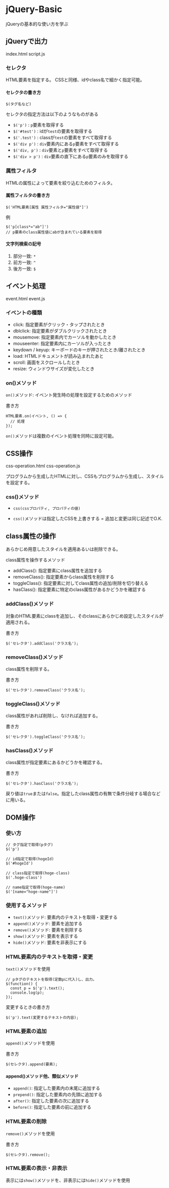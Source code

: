 # jQuery-Basic

jQueryの基本的な使い方を学ぶ

## jQueryで出力
index.html
script.js

### セレクタ

HTML要素を指定する。
CSSと同様、idやclass名で細かく指定可能。

#### セレクタの書き方

`$(タグ名など)`

セレクタの指定方法は以下のようなものがある
- `$('p')`       : `p`要素を取得する
- `$('#test')`   : idが`test`の要素を取得する
- `$('.test')`   : classが`test`の要素をすべて取得する
- `$('div p')`   : `div`要素内にある`p`要素をすべて取得する
- `$('div, p')`  : `div`要素と`p`要素をすべて取得する
- `$('div > p')` : `div`要素の直下にある`p`要素のみを取得する

### 属性フィルタ

HTMLの属性によって要素を絞り込むためのフィルタ。

#### 属性フィルタの書き方
`$('HTML要素[属性 属性フィルタ="属性値"]')`

例
```
$('p[class*="ab"]')
// p要素のclass属性値にabが含まれている要素を取得
```

#### 文字列検索の記号

1. 部分一致: `*`
2. 前方一致: `^`
3. 後方一致: `$`

## イベント処理
event.html
event.js

### イベントの種類
- click: 指定要素がクリック・タップされたとき
- dblclick: 指定要素がダブルクリックされたとき
- mousemove: 指定要素内でカーソルを動かしたとき
- mouseenter: 指定要素内にカーソルが入ったとき
- keydown / keyup: キーボードのキーが押されたとき/離されたとき
- load: HTMLドキュメントが読み込まれたあと
- scroll: 画面をスクロールしたとき
- resize: ウィンドウサイズが変化したとき

### on()メソッド

`on()`メソッド: イベント発生時の処理を設定するためのメソッド

書き方
```
HTML要素.on(イベント, () => {
  // 処理
});
```

`on()`メソッドは複数のイベント処理を同時に設定可能。

## CSS操作
css-operation.html
css-operation.js

プログラムから生成したHTMLに対し、CSSもプログラムから生成し、スタイルを設定する。

### css()メソッド

- `css(cssプロパティ, プロパティの値)`

- `css()`メソッドは指定したCSSを上書きする = 追加と変更は同じ記述でO.K.

## class属性の操作

あらかじめ用意したスタイルを適用あるいは削除できる。

class属性を操作するメソッド
- addClass(): 指定要素にclass属性を追加する
- removeClass(): 指定要素からclass属性を削除する
- toggleClass(): 指定要素に対してclass属性の追加/削除を切り替える
- hasClass(): 指定要素に特定のclass属性があるかどうかを確認する

### addClass()メソッド

対象のHTML要素にclassを追加し、そのclassにあらかじめ設定したスタイルが適用される。

書き方
```
$('セレクタ').addClass('クラス名');
```

### removeClass()メソッド

class属性を削除する。

書き方
```
$('セレクタ').removeClass('クラス名');
```

### toggleClass()メソッド

class属性があれば削除し、なければ追加する。

書き方
```
$('セレクタ').toggleClass('クラス名');
```

### hasClass()メソッド

class属性が指定要素にあるかどうかを確認する。

書き方
```
$('セレクタ').hasClass('クラス名');
```
戻り値は`true`または`false`。指定したclass属性の有無で条件分岐する場合などに用いる。

## DOM操作

### 使い方
```
// タグ指定で取得(pタグ)
$('p')

// id指定で取得(hogeId)
$('#hogeId')

// class指定で取得(hoge-class)
$('.hoge-class')

// name指定で取得(hoge-name)
$('[name="hoge-name"]')
```

### 使用するメソッド
- `text()`メソッド: 要素内のテキストを取得・変更する
- `append()`メソッド: 要素を追加する
- `remove()`メソッド: 要素を削除する
- `show()`メソッド: 要素を表示する
- `hide()`メソッド: 要素を非表示にする

### HTML要素内のテキストを取得・変更

`text()`メソッドを使用

```
// pタグのテキストを取得(定数pに代入)し、出力。
$(function() {
  const p = $('p').text();
  console.log(p);
});
```
変更するときの書き方
```
$('p').text(変更するテキストの内容);
```

### HTML要素の追加

`append()`メソッドを使用

書き方
```
$(セレクタ).append(要素);
```

#### append()メソッド他、類似メソッド
- `append()`: 指定した要素内の末尾に追加する
- `prepend()`: 指定した要素内の先頭に追加する
- `after()`: 指定した要素の次に追加する
- `before()`: 指定した要素の前に追加する

### HTML要素の削除

`remove()`メソッドを使用

書き方
```
$(セレクタ).remove();
```

### HTML要素の表示・非表示

表示には`show()`メソッドを、非表示には`hide()`メソッドを使用